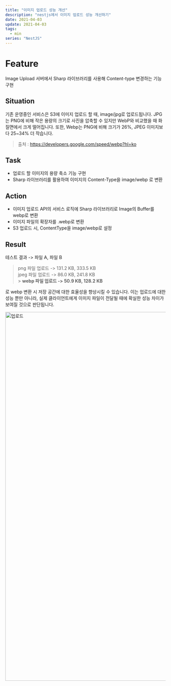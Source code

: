 ```yaml
---
title: "이미지 업로드 성능 개선"
description: "nestjs에서 이미지 업로드 성능 개선하기"
date: 2021-04-03
update: 2021-04-03
tags:
  - min
series: "NestJS"
---
```


# Feature

Image Upload 서버에서 Sharp 라이브러리를 사용해 Content-type 변경하는 기능 구현

## Situation

기존 운영중인 서비스은 S3에 이미지 업로드 할 때, image/jpg로 업로드됩니다.
JPG는 PNG에 비해 작은 용량의 크기로 사진을 압축할 수 있지만 WebP와 비교했을 때 화질면에서 크게 떨어집니다.
또한, Webp는 PNG에 비해 크기가 26%, JPEG 이미지보다 25~34% 더 작습니다.

> 출처 : https://developers.google.com/speed/webp?hl=ko

## Task

- 업로드 할 이미지의 용량 축소 기능 구현
- Sharp 라이브러리를 활용하여 이미지의 Content-Type을 image/webp 로 변환

## Action

- 이미지 업로드 API의 서비스 로직에 Sharp 라이브러리로 Image의 Buffer를 webp로 변환
- 이미지 파일의 확장자를 .webp로 변환
- S3 업로드 시, ContentType을 image/webp로 설정

## Result

테스트 결과 -> 파일 A, 파일 B

> png 파일 업로드 -> 131.2 KB, 333.5 KB <br>
> jpeg 파일 업로드 -> 86.0 KB, 241.8 KB <br> > **webp 파일 업로드 -> 50.9 KB, 128.2 KB** <br>

로 webp 변환 시 저장 공간에 대한 효율성을 향상시킬 수 있습니다.
이는 업로드에 대한 성능 뿐만 아니라, 실제 클라이언트에게 이미지 파일이 전달될 때에 확실한 성능 차이가 보여질 것으로 판단됩니다.

<img width="1157" alt="업로드" src="../../../assets/images/upload_test.png">
